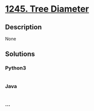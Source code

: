 # [1245. Tree Diameter](https://leetcode.com/problems/tree-diameter)

## Description
None


## Solutions


### Python3

```python

```

### Java

```java

```

### ...
```

```
